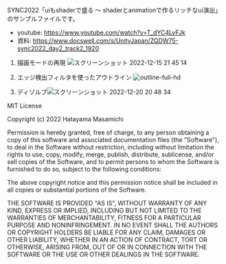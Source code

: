 SYNC2022「uiもshaderで盛る ～ shaderとanimationで作るリッチなui演出」のサンプルファイルです。

- youtube: https://www.youtube.com/watch?v=T_dYC4LvFJk
- 資料: https://www.docswell.com/s/UnityJapan/ZQDW75-sync2022_day2_track2_1920

1. 描画モードの再現
![スクリーンショット 2022-12-15 21 45 14](https://user-images.githubusercontent.com/69620724/208657495-6151b093-9743-4a37-81ce-7232937812ac.png)


2. エッジ検出フィルタを使ったアウトライン
![outline-full-hd](https://user-images.githubusercontent.com/69620724/208657467-622704d0-12e0-4b82-adcd-100f26baad87.png)


3. ディゾルブ![スクリーンショット 2022-12-20 20 48 34](https://user-images.githubusercontent.com/69620724/208661156-8902344c-429a-4ce1-902f-0f9d6052fbe3.png)






MIT License

Copyright (c) 2022 Hatayama Masamichi

Permission is hereby granted, free of charge, to any person obtaining a copy
of this software and associated documentation files (the "Software"), to deal
in the Software without restriction, including without limitation the rights
to use, copy, modify, merge, publish, distribute, sublicense, and/or sell
copies of the Software, and to permit persons to whom the Software is
furnished to do so, subject to the following conditions:

The above copyright notice and this permission notice shall be included in all
copies or substantial portions of the Software.

THE SOFTWARE IS PROVIDED "AS IS", WITHOUT WARRANTY OF ANY KIND, EXPRESS OR
IMPLIED, INCLUDING BUT NOT LIMITED TO THE WARRANTIES OF MERCHANTABILITY,
FITNESS FOR A PARTICULAR PURPOSE AND NONINFRINGEMENT. IN NO EVENT SHALL THE
AUTHORS OR COPYRIGHT HOLDERS BE LIABLE FOR ANY CLAIM, DAMAGES OR OTHER
LIABILITY, WHETHER IN AN ACTION OF CONTRACT, TORT OR OTHERWISE, ARISING FROM,
OUT OF OR IN CONNECTION WITH THE SOFTWARE OR THE USE OR OTHER DEALINGS IN THE
SOFTWARE.
